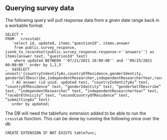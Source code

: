 ## Querying survey data

The following query will pull response data from a given date range back in a workable format.

```
SELECT *
FROM   crosstab(
   'select id, updated, items."questionId", items.answer
	from public.survey_response, jsonb_to_recordset(public.survey_response.response->''answers'') as items(answer text, "questionId" text)
	where updated BETWEEN ''07/21/2021 10:00:00'' and ''09/25/2021 00:00:00'' order by 1,2,3'
,  $$SELECT unnest('{countryIndentifyAs,countryOfResidence,genderIdentity, genderSelfDescribe,independentResearcher,independentResearcherYear,raceOrEthnicity,secondCountryOfResidence,submittingAs}'::text[])$$
   ) AS answer (id uuid, updated text, “countryIndentifyAs” text, ”countryOfResidence” text, ”genderIdentity” text, “genderSelfDescribe” text, ”independentResearcher” text, “independentResearcherYear” text, ”raceOrEthnicity” text, “secondCountryOfResidence” text, ”submittingAs” text)
   order by updated;
```

The DB will need the tablefunc extension added to be able to run the `crosstab` function. This can be done by running the following once over the db

```
CREATE EXTENSION IF NOT EXISTS tablefunc;
```
